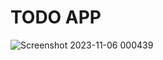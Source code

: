 # TODO APP
![Screenshot 2023-11-06 000439](https://github.com/Arush16101999/Todo-app/assets/61136045/c5ba83cc-3966-4d1f-9790-b2378bbe6043)
